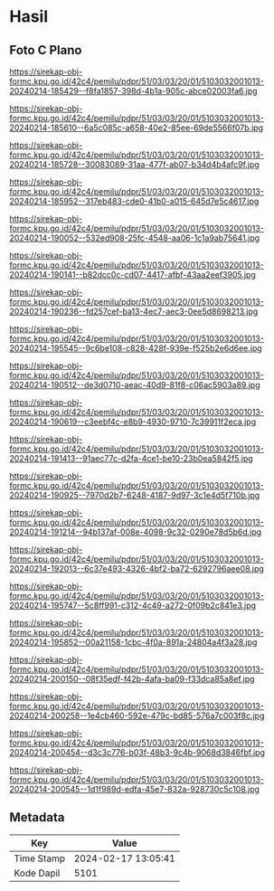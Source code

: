 # Hasil

## Foto C Plano

https://sirekap-obj-formc.kpu.go.id/42c4/pemilu/pdpr/51/03/03/20/01/5103032001013-20240214-185429--f8fa1857-398d-4b1a-905c-abce02003fa6.jpg

https://sirekap-obj-formc.kpu.go.id/42c4/pemilu/pdpr/51/03/03/20/01/5103032001013-20240214-185610--6a5c085c-a658-40e2-85ee-69de5566f07b.jpg

https://sirekap-obj-formc.kpu.go.id/42c4/pemilu/pdpr/51/03/03/20/01/5103032001013-20240214-185728--30083089-31aa-477f-ab07-b34d4b4afc9f.jpg

https://sirekap-obj-formc.kpu.go.id/42c4/pemilu/pdpr/51/03/03/20/01/5103032001013-20240214-185952--317eb483-cde0-41b0-a015-645d7e5c4617.jpg

https://sirekap-obj-formc.kpu.go.id/42c4/pemilu/pdpr/51/03/03/20/01/5103032001013-20240214-190052--532ed908-25fc-4548-aa06-1c1a9ab75641.jpg

https://sirekap-obj-formc.kpu.go.id/42c4/pemilu/pdpr/51/03/03/20/01/5103032001013-20240214-190141--b82dcc0c-cd07-4417-afbf-43aa2eef3905.jpg

https://sirekap-obj-formc.kpu.go.id/42c4/pemilu/pdpr/51/03/03/20/01/5103032001013-20240214-190236--fd257cef-ba13-4ec7-aec3-0ee5d8698213.jpg

https://sirekap-obj-formc.kpu.go.id/42c4/pemilu/pdpr/51/03/03/20/01/5103032001013-20240214-195545--9c6be108-c828-428f-939e-f525b2e6d6ee.jpg

https://sirekap-obj-formc.kpu.go.id/42c4/pemilu/pdpr/51/03/03/20/01/5103032001013-20240214-190512--de3d0710-aeac-40d9-81f8-c06ac5903a89.jpg

https://sirekap-obj-formc.kpu.go.id/42c4/pemilu/pdpr/51/03/03/20/01/5103032001013-20240214-190619--c3eebf4c-e8b9-4930-9710-7c39911f2eca.jpg

https://sirekap-obj-formc.kpu.go.id/42c4/pemilu/pdpr/51/03/03/20/01/5103032001013-20240214-191413--91aec77c-d2fa-4ce1-be10-23b0ea5842f5.jpg

https://sirekap-obj-formc.kpu.go.id/42c4/pemilu/pdpr/51/03/03/20/01/5103032001013-20240214-190925--7970d2b7-6248-4187-9d97-3c1e4d5f710b.jpg

https://sirekap-obj-formc.kpu.go.id/42c4/pemilu/pdpr/51/03/03/20/01/5103032001013-20240214-191214--94b137af-008e-4098-9c32-0290e78d5b6d.jpg

https://sirekap-obj-formc.kpu.go.id/42c4/pemilu/pdpr/51/03/03/20/01/5103032001013-20240214-192013--6c37e493-4326-4bf2-ba72-6292796aee08.jpg

https://sirekap-obj-formc.kpu.go.id/42c4/pemilu/pdpr/51/03/03/20/01/5103032001013-20240214-195747--5c8ff991-c312-4c49-a272-0f09b2c841e3.jpg

https://sirekap-obj-formc.kpu.go.id/42c4/pemilu/pdpr/51/03/03/20/01/5103032001013-20240214-195852--00a21158-1cbc-4f0a-891a-24804a4f3a28.jpg

https://sirekap-obj-formc.kpu.go.id/42c4/pemilu/pdpr/51/03/03/20/01/5103032001013-20240214-200150--08f35edf-f42b-4afa-ba09-f33dca85a8ef.jpg

https://sirekap-obj-formc.kpu.go.id/42c4/pemilu/pdpr/51/03/03/20/01/5103032001013-20240214-200258--1e4cb460-592e-479c-bd85-576a7c003f8c.jpg

https://sirekap-obj-formc.kpu.go.id/42c4/pemilu/pdpr/51/03/03/20/01/5103032001013-20240214-200454--d3c3c776-b03f-48b3-9c4b-9068d3846fbf.jpg

https://sirekap-obj-formc.kpu.go.id/42c4/pemilu/pdpr/51/03/03/20/01/5103032001013-20240214-200545--1d1f989d-edfa-45e7-832a-928730c5c108.jpg


## Metadata

| Key        | Value               |
| ---------- | ------------------- |
| Time Stamp | 2024-02-17 13:05:41 |
| Kode Dapil | 5101                |



